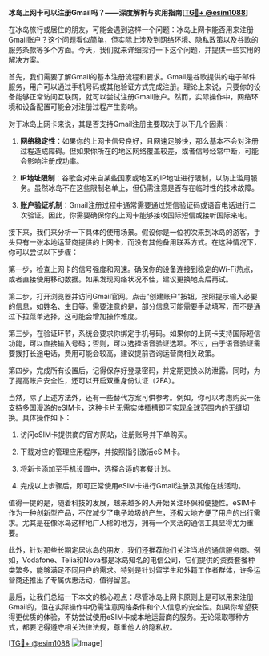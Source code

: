 **冰岛上网卡可以注册Gmail吗？——深度解析与实用指南[[TG💪+ @esim1088](https://t.me/s/esim1088)]**

在冰岛旅行或居住的朋友，可能会遇到这样一个问题：冰岛上网卡能否用来注册Gmail账户？这个问题看似简单，但实际上涉及到网络环境、隐私政策以及谷歌的服务条款等多个方面。今天，我们就来详细探讨一下这个问题，并提供一些实用的解决方案。

首先，我们需要了解Gmail的基本注册流程和要求。Gmail是谷歌提供的电子邮件服务，用户可以通过手机号码或其他验证方式完成注册。理论上来说，只要你的设备能够正常访问互联网，就可以尝试注册Gmail账户。然而，实际操作中，网络环境和设备配置可能会对注册过程产生影响。

对于冰岛上网卡来说，其是否支持Gmail注册主要取决于以下几个因素：

1. **网络稳定性**：如果你的上网卡信号良好，且网速足够快，那么基本不会对注册过程造成障碍。但如果你所在的地区网络覆盖较差，或者信号经常中断，可能会影响注册成功率。
   
2. **IP地址限制**：谷歌会对来自某些国家或地区的IP地址进行限制，以防止滥用服务。虽然冰岛不在这些限制名单上，但仍需注意是否存在临时性的技术故障。

3. **账户验证机制**：Gmail注册过程中通常需要通过短信验证码或语音电话进行二次验证。因此，你需要确保你的上网卡能够接收国际短信或接听国际来电。

接下来，我们来分析一下具体的使用场景。假设你是一位初次来到冰岛的游客，手头只有一张本地运营商提供的上网卡，而没有其他备用联系方式。在这种情况下，你可以尝试以下步骤：

第一步，检查上网卡的信号强度和网速。确保你的设备连接到稳定的Wi-Fi热点，或者直接使用移动数据。如果发现网络状况不佳，建议更换地点后再试。

第二步，打开浏览器并访问Gmail官网。点击“创建账户”按钮，按照提示输入必要的信息，如姓名、生日等。需要注意的是，部分信息可能需要手动填写，而不是通过下拉菜单选择，这可能会增加操作难度。

第三步，在验证环节，系统会要求你绑定手机号码。如果你的上网卡支持国际短信功能，可以直接输入号码；否则，可以选择语音验证选项。不过，由于语音验证需要拨打长途电话，费用可能会较高，建议提前咨询运营商相关政策。

第四步，完成所有设置后，记得保存好登录密码，并定期更换以防泄露。同时，为了提高账户安全性，还可以开启双重身份认证（2FA）。

当然，除了上述方法外，还有一些替代方案可供参考。例如，你可以考虑购买一张支持多国漫游的eSIM卡，这种卡片无需实体插槽即可实现全球范围内的无缝切换。具体操作如下：

1. 访问eSIM卡提供商的官方网站，注册账号并下单购买。
   
2. 下载对应的管理应用程序，并按照指引激活eSIM卡。
   
3. 将新卡添加至手机设置中，选择合适的套餐计划。
   
4. 完成以上步骤后，即可正常使用eSIM卡进行Gmail注册及其他在线活动。

值得一提的是，随着科技的发展，越来越多的人开始关注环保和便捷性。eSIM卡作为一种创新型产品，不仅减少了电子垃圾的产生，还极大地方便了用户的出行需求。尤其是在像冰岛这样地广人稀的地方，拥有一个灵活的通信工具显得尤为重要。

此外，针对那些长期定居冰岛的朋友，我们还推荐他们关注当地的通信服务商。例如，Vodafone、Telia和Nova都是冰岛知名的电信公司，它们提供的资费套餐种类繁多，能够满足不同用户的需求。特别是针对留学生和外籍工作者群体，许多运营商还推出了专属优惠活动，值得留意。

最后，让我们总结一下本文的核心观点：尽管冰岛上网卡原则上是可以用来注册Gmail的，但在实际操作中仍需注意网络条件和个人信息的安全性。如果你希望获得更优质的体验，不妨尝试使用eSIM卡或本地运营商的服务。无论采取哪种方式，都要记得遵守相关法律法规，尊重他人的隐私权。

[[TG💪+ @esim1088](https://t.me/s/esim1088) ![Image](https://i.postimg.cc/4NQfJmqS/Snipaste-2025-05-13-00-14-12.png)]